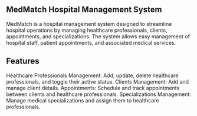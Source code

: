 
## MedMatch Hospital Management System

MedMatch is a hospital management system designed to streamline hospital operations by managing healthcare professionals, clients, appointments, and specializations. The system allows easy management of hospital staff, patient appointments, and associated medical services.

## Features
Healthcare Professionals Management: Add, update, delete healthcare professionals, and toggle their active status.
Clients Management: Add and manage client details.
Appointments: Schedule and track appointments between clients and healthcare professionals.
Specializations Management: Manage medical specializations and assign them to healthcare professionals.